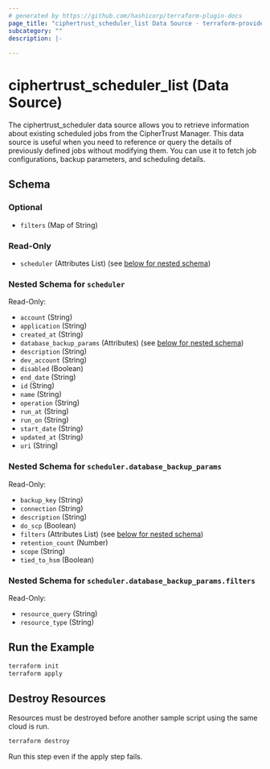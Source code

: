 ```yaml
---
# generated by https://github.com/hashicorp/terraform-plugin-docs
page_title: "ciphertrust_scheduler_list Data Source - terraform-provider-ciphertrust"
subcategory: ""
description: |-
  
---
```


# ciphertrust_scheduler_list (Data Source)

The ciphertrust_scheduler data source allows you to retrieve information about existing scheduled jobs from the CipherTrust Manager. This data source is useful when you need to reference or query the details of previously defined jobs without modifying them. You can use it to fetch job configurations, backup parameters, and scheduling details.



<!-- schema generated by tfplugindocs -->
## Schema

### Optional

- `filters` (Map of String)

### Read-Only

- `scheduler` (Attributes List) (see [below for nested schema](#nestedatt--scheduler))

<a id="nestedatt--scheduler"></a>
### Nested Schema for `scheduler`

Read-Only:

- `account` (String)
- `application` (String)
- `created_at` (String)
- `database_backup_params` (Attributes) (see [below for nested schema](#nestedatt--scheduler--database_backup_params))
- `description` (String)
- `dev_account` (String)
- `disabled` (Boolean)
- `end_date` (String)
- `id` (String)
- `name` (String)
- `operation` (String)
- `run_at` (String)
- `run_on` (String)
- `start_date` (String)
- `updated_at` (String)
- `uri` (String)

<a id="nestedatt--scheduler--database_backup_params"></a>
### Nested Schema for `scheduler.database_backup_params`

Read-Only:

- `backup_key` (String)
- `connection` (String)
- `description` (String)
- `do_scp` (Boolean)
- `filters` (Attributes List) (see [below for nested schema](#nestedatt--scheduler--database_backup_params--filters))
- `retention_count` (Number)
- `scope` (String)
- `tied_to_hsm` (Boolean)

<a id="nestedatt--scheduler--database_backup_params--filters"></a>
### Nested Schema for `scheduler.database_backup_params.filters`

Read-Only:

- `resource_query` (String)
- `resource_type` (String)


## Run the Example

```bash
terraform init
terraform apply
```

## Destroy Resources

Resources must be destroyed before another sample script using the same cloud is run.

```bash
terraform destroy
```
Run this step even if the apply step fails.
